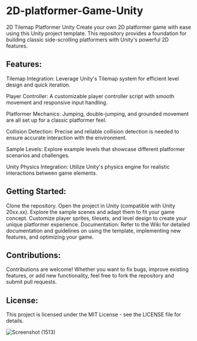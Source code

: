 # 2D-platformer-Game-Unity
2D Tilemap Platformer Unity
Create your own 2D platformer game with ease using this Unity project template. This repository provides a foundation for building classic side-scrolling platformers with Unity's powerful 2D features.

## Features:
Tilemap Integration: Leverage Unity's Tilemap system for efficient level design and quick iteration.

Player Controller: A customizable player controller script with smooth movement and responsive input handling.

Platformer Mechanics: Jumping, double-jumping, and grounded movement are all set up for a classic platformer feel.

Collision Detection: Precise and reliable collision detection is needed to ensure accurate interaction with the environment.

Sample Levels: Explore example levels that showcase different platformer scenarios and challenges.

Unity Physics Integration: Utilize Unity's physics engine for realistic interactions between game elements.

## Getting Started:
Clone the repository.
Open the project in Unity (compatible with Unity 20xx.xx).
Explore the sample scenes and adapt them to fit your game concept.
Customize player sprites, tilesets, and level design to create your unique platformer experience.
Documentation:
Refer to the Wiki for detailed documentation and guidelines on using the template, implementing new features, and optimizing your game.

## Contributions:
Contributions are welcome! Whether you want to fix bugs, improve existing features, or add new functionality, feel free to fork the repository and submit pull requests.

## License:
This project is licensed under the MIT License - see the LICENSE file for details.

![Screenshot (1513)](https://github.com/striderzz/2D-platformer/assets/72110940/86828c36-c457-438c-a09d-abff34692e71)
